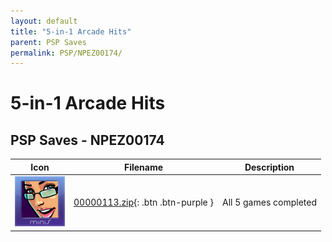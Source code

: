 ```yaml
---
layout: default
title: "5-in-1 Arcade Hits"
parent: PSP Saves
permalink: PSP/NPEZ00174/
---
```

# 5-in-1 Arcade Hits

## PSP Saves - NPEZ00174

| Icon | Filename | Description |
|------|----------|-------------|
| ![5-in-1 Arcade Hits](ICON0.PNG) | [00000113.zip](00000113.zip){: .btn .btn-purple } | All 5 games completed |
